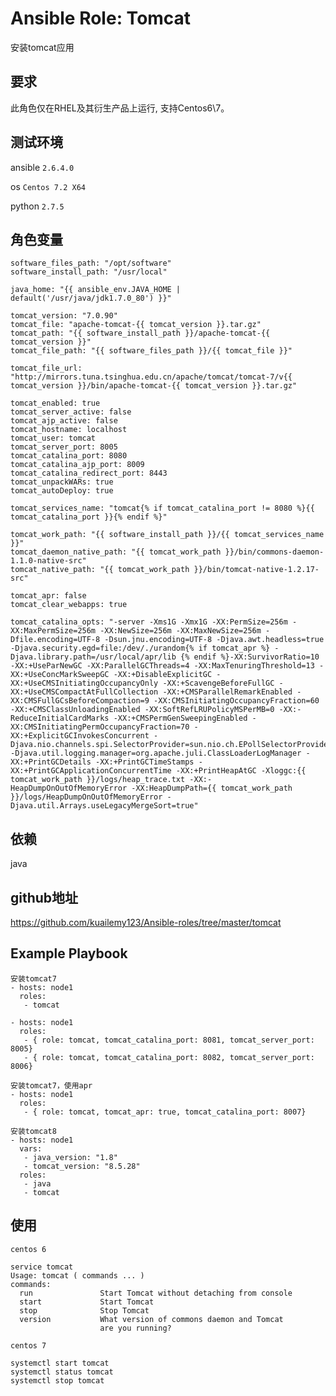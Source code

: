 # Ansible Role: Tomcat

安装tomcat应用

## 要求

此角色仅在RHEL及其衍生产品上运行, 支持Centos6\7。

## 测试环境

ansible `2.6.4.0`

os `Centos 7.2 X64`

python `2.7.5`

## 角色变量
    
    software_files_path: "/opt/software"
	software_install_path: "/usr/local"

	java_home: "{{ ansible_env.JAVA_HOME | default('/usr/java/jdk1.7.0_80') }}"

	tomcat_version: "7.0.90"
	tomcat_file: "apache-tomcat-{{ tomcat_version }}.tar.gz"
	tomcat_path: "{{ software_install_path }}/apache-tomcat-{{ tomcat_version }}"
	tomcat_file_path: "{{ software_files_path }}/{{ tomcat_file }}"

	tomcat_file_url: "http://mirrors.tuna.tsinghua.edu.cn/apache/tomcat/tomcat-7/v{{ tomcat_version }}/bin/apache-tomcat-{{ tomcat_version }}.tar.gz"

	tomcat_enabled: true
	tomcat_server_active: false
	tomcat_ajp_active: false
	tomcat_hostname: localhost
	tomcat_user: tomcat
	tomcat_server_port: 8005
	tomcat_catalina_port: 8080
	tomcat_catalina_ajp_port: 8009
	tomcat_catalina_redirect_port: 8443
	tomcat_unpackWARs: true
	tomcat_autoDeploy: true

	tomcat_services_name: "tomcat{% if tomcat_catalina_port != 8080 %}{{ tomcat_catalina_port }}{% endif %}"

	tomcat_work_path: "{{ software_install_path }}/{{ tomcat_services_name }}"
	tomcat_daemon_native_path: "{{ tomcat_work_path }}/bin/commons-daemon-1.1.0-native-src"
	tomcat_native_path: "{{ tomcat_work_path }}/bin/tomcat-native-1.2.17-src"

	tomcat_apr: false
	tomcat_clear_webapps: true

	tomcat_catalina_opts: "-server -Xms1G -Xmx1G -XX:PermSize=256m -XX:MaxPermSize=256m -XX:NewSize=256m -XX:MaxNewSize=256m -Dfile.encoding=UTF-8 -Dsun.jnu.encoding=UTF-8 -Djava.awt.headless=true  -Djava.security.egd=file:/dev/./urandom{% if tomcat_apr %} -Djava.library.path=/usr/local/apr/lib {% endif %}-XX:SurvivorRatio=10 -XX:+UseParNewGC -XX:ParallelGCThreads=4 -XX:MaxTenuringThreshold=13 -XX:+UseConcMarkSweepGC -XX:+DisableExplicitGC -XX:+UseCMSInitiatingOccupancyOnly -XX:+ScavengeBeforeFullGC -XX:+UseCMSCompactAtFullCollection -XX:+CMSParallelRemarkEnabled -XX:CMSFullGCsBeforeCompaction=9 -XX:CMSInitiatingOccupancyFraction=60 -XX:+CMSClassUnloadingEnabled -XX:SoftRefLRUPolicyMSPerMB=0 -XX:-ReduceInitialCardMarks -XX:+CMSPermGenSweepingEnabled -XX:CMSInitiatingPermOccupancyFraction=70 -XX:+ExplicitGCInvokesConcurrent -Djava.nio.channels.spi.SelectorProvider=sun.nio.ch.EPollSelectorProvider -Djava.util.logging.manager=org.apache.juli.ClassLoaderLogManager -XX:+PrintGCDetails -XX:+PrintGCTimeStamps -XX:+PrintGCApplicationConcurrentTime -XX:+PrintHeapAtGC -Xloggc:{{ tomcat_work_path }}/logs/heap_trace.txt -XX:-HeapDumpOnOutOfMemoryError -XX:HeapDumpPath={{ tomcat_work_path }}/logs/HeapDumpOnOutOfMemoryError -Djava.util.Arrays.useLegacyMergeSort=true"

    
## 依赖

java

## github地址

https://github.com/kuailemy123/Ansible-roles/tree/master/tomcat

## Example Playbook
    安装tomcat7
    - hosts: node1
      roles:
       - tomcat

    - hosts: node1
      roles:
       - { role: tomcat, tomcat_catalina_port: 8081, tomcat_server_port: 8005}
       - { role: tomcat, tomcat_catalina_port: 8082, tomcat_server_port: 8006}
    
	安装tomcat7，使用apr
    - hosts: node1
      roles:
       - { role: tomcat, tomcat_apr: true, tomcat_catalina_port: 8007}
	   
    安装tomcat8
    - hosts: node1
      vars:
       - java_version: "1.8"
       - tomcat_version: "8.5.28"
      roles:
       - java
       - tomcat

## 使用

`centos 6`
```
service tomcat
Usage: tomcat ( commands ... )
commands:
  run               Start Tomcat without detaching from console
  start             Start Tomcat
  stop              Stop Tomcat
  version           What version of commons daemon and Tomcat
                    are you running?
```
`centos 7` 
```
systemctl start tomcat
systemctl status tomcat
systemctl stop tomcat
```

